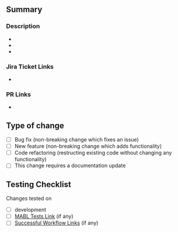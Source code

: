 ## Summary

### Description
-
-
-

### Jira Ticket Links
-

### PR Links
-

## Type of change

- [ ] Bug fix (non-breaking change which fixes an issue)
- [ ] New feature (non-breaking change which adds functionality)
- [ ] Code refactoring (restructing existing code without changing any functionality)
- [ ] This change requires a documentation update

## Testing Checklist

Changes tested on
- [ ] development
- [ ] [MABL Tests Link]() (if any)
- [ ] [Successful Workflow Links]() (if any)
